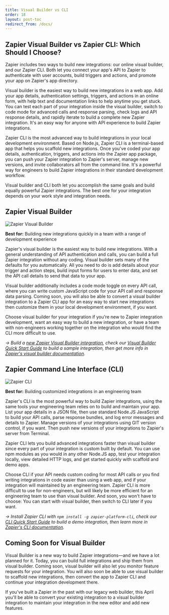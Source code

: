 ```yaml
---
title: Visual Builder vs CLI
order: 18
layout: post-toc
redirect_from: /docs/
---
```


## Zapier Visual Builder vs Zapier CLI: Which Should I Choose?

Zapier includes two ways to build new integrations: our online visual builder, and our Zapier CLI. Both let you connect your app's API to Zapier to authenticate with user accounts, build triggers and actions, and promote your app on Zapier's app directory.

Visual builder is the easiest way to build new integrations in a web app. Add your app details, authentication settings, triggers, and actions in an online form, with help text and documentation links to help anytime you get stuck. You can test each part of your integration inside the visual builder, switch to code mode for advanced calls and response parsing, check logs and API response details, and rapidly iterate to build a complete new Zapier integration. It's an easy way for anyone with API experience to build Zapier integrations.

Zapier CLI is the most advanced way to build integrations in your local development environment. Based on Node.js, Zapier CLI is a terminal-based app that helps you scaffold new integrations. Once you've coded your app details, authentication, triggers, and actions into the Zapier app package, you can push your Zapier integration to Zapier's server, manage new versions, and invite collaborators all from the command line. It's a powerful way for engineers to build Zapier integrations in their standard development workflow.

Visual builder and CLI both let you accomplish the same goals and build equally powerful Zapier integrations. The best one for your integration depends on your work style and integration needs.

## Zapier Visual Builder

![Zapier Visual Builder](https://cdn.zapier.com/storage/photos/26cc01881a504fa51d81dea890fde1e5.png)

**Best for:** Building new integrations quickly in a team with a range of development experience

Zapier's visual builder is the easiest way to build new integrations. With a general understanding of API authentication and calls, you can build a full Zapier integration without any coding. Visual builder sets many of the defaults for you automatically. All you need to do is add details about your trigger and action steps, build input forms for users to enter data, and set the API call details to send that data to your app.

Visual builder additionally includes a code mode toggle on every API call, where you can write custom JavaScript code for your API call and response data parsing. Coming soon, you will also be able to convert a visual builder integration to a Zapier CLI app for an easy way to start new integrations then customize them in your local development environment, if you want.

Choose visual builder for your integration if you're new to Zapier integration development, want an easy way to build a new integration, or have a team with non-engineers working together on the integration who would find the CLI more difficult to use.

*→ Build a [new Zapier Visual Builder integration](https://zapier.com/app/developer/app/new), check our [Visual Builder Quick Start Guide](https://zapier.github.io/visual-builder/quickstart/introduction) to build a sample integration, then get more info in [Zapier's visual builder documentation](https://zapier.github.io/visual-builder/docs/intro).*

## Zapier Command Line Interface (CLI)

![Zapier CLI](https://cdn.zapier.com/storage/photos/27d28a5fdd0c878d7558b4abd4f106ec.png)

**Best for:** Building customized integrations in an engineering team

Zapier's CLI is the most powerful way to build Zapier integrations, using the same tools your engineering team relies on to build and maintain your app. List your app details in a JSON file, then use standard Node.JS JavaScript to build your API calls, parse response bundles, and log error messages and details to Zapier. Manage versions of your integrations using GIT version control, if you want. Then push new versions of your integrations to Zapier's server from Terminal.

Zapier CLI lets you build advanced integrations faster than visual builder since every part of your integration is custom built by default. You can use npm modules as you would in any other Node.JS app, test your integration locally, view detailed HTTP logs, and get started quickly with scaffold and demo apps.

Choose CLI if your API needs custom coding for most API calls or you find writing integrations in code easier than using a web app, and if your integration will maintained by an engineering team. Zapier CLI is more difficult to use for non-engineers, but will likely be more efficient for an engineering team to use than visual builder. And soon, you won't have to choose: You can start with visual builder, then switch to CLI later if you want.

*‌→ Install Zapier CLI with `npm install -g zapier-platform-cli`, check our [CLI Quick Start Guide](https://zapier.com/developer/start/introduction) to build a demo integration, then learn more in [Zapier's CLI documentation](https://zapier.github.io/zapier-platform-cli/).*

## Coming Soon for Visual Builder

Visual Builder is a new way to build Zapier integrations—and we have a lot planned for it. Today, you can build full integrations and ship them from visual builder. Coming soon, visual builder will also let you monitor feature requests for your integration. You will also soon be able to use visual builder to scaffold new integrations, then convert the app to Zapier CLI and continue your integration development there.

If you've built a Zapier in the past with our legacy web builder, this April you'll be able to convert your existing integration to a visual builder integration to maintain your integration in the new editor and add new features.